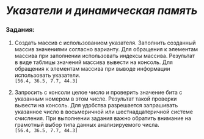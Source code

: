 # *Указатели и динамическая память*

### Задания:

1. Создать массив с использованием указателя. Заполнить созданный массив значениями
    согласно варианту. Для обращения к элементам массива при заполнении использовать
    индексы массива. Результат в виде таблицы значений массива вывести на консоль. Для
    обращения к элементам массива при выводе информации использовать указатели.  
`[56.4, 36.5, 7.7, 44.3]`

2. Запросить с консоли целое число и проверить значение бита с указанным номером в этом
    числе. Результат такой проверки вывести на консоль. Для удобства разрешается
    запрашивать указанное число в восьмеричной или шестнадцатеричной системе счисления.
    При выполнении задания важно обратить внимание на грамотный выбор типа данных
    анализируемого числа.  
`[56.4, 36.5, 7.7, 44.3]`

